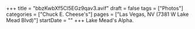 +++
title = "bbzKwbXf5Cl5EGz9qav3.avif"
draft = false
tags = ["Photos"]
categories = ["Chuck E. Cheese's"]
pages = ["Las Vegas, NV (7381 W Lake Mead Blvd)"]
startDate = ""
+++
Lake Mead's Alpha.
